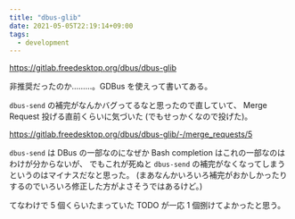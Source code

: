 ```yaml
---
title: "dbus-glib"
date: 2021-05-05T22:19:14+09:00
tags:
  - development
---
```


https://gitlab.freedesktop.org/dbus/dbus-glib

非推奨だったのか………。GDBus を使えって書いてある。

`dbus-send` の補完がなんかバグってるなと思ったので直していて、
Merge Request 投げる直前くらいに気づいた (でもせっかくなので投げた)。

https://gitlab.freedesktop.org/dbus/dbus-glib/-/merge_requests/5

`dbus-send` は DBus の一部なのになぜか Bash completion はこれの一部なのはわけが分からないが、
でもこれが死ぬと `dbus-send` の補完がなくなってしまうというのはマイナスだなと思った。
(まあなんかいろいろ補完がおかしかったりするのでいろいろ修正した方がよさそうではあるけど。)

てなわけで 5 個くらいたまっていた TODO が一応 1 個捌けてよかったと思う。
